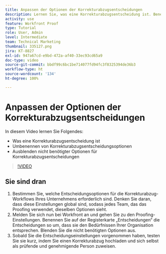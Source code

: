 ```yaml
---
title: Anpassen der Optionen der Korrekturabzugsentscheidungen
description: Lernen Sie, was eine Korrekturabzugsentscheidung ist. Benennen Sie dann die Korrekturabzugsentscheidungsoptionen um und blenden Sie nicht benötigte Optionen in den Proofing-Systemeinstellungen aus.
activity: use
feature: Workfront Proof
type: Tutorial
role: User, Admin
level: Intermediate
team: Technical Marketing
thumbnail: 335127.png
jira: KT-8827
exl-id: 947a67cd-e9bd-472a-af40-33ec93cd65a9
doc-type: video
source-git-commit: bbdf99c6bc1be714077fd94fc3f8325394de36b3
workflow-type: ht
source-wordcount: '134'
ht-degree: 100%

---
```


# Anpassen der Optionen der Korrekturabzugsentscheidungen

In diesem Video lernen Sie Folgendes:

* Was eine Korrekturabzugsentscheidung ist
* Umbenennen von Korrekturabzugsentscheidungsoptionen
* Ausblenden nicht benötigter Optionen für Korrekturabzugsentscheidungen

>[!VIDEO](https://video.tv.adobe.com/v/3444658/?quality=12&learn=on&enablevpops=1&captions=ger)

## Sie sind dran

1. Bestimmen Sie, welche Entscheidungsoptionen für die Korrekturabzug-Workflows Ihres Unternehmens erforderlich sind. Denken Sie daran, dass diese Einstellungen global sind, sodass jedes Team, das das Proofing verwendet, dieselben Optionen sieht.
1. Melden Sie sich nun bei Workfront an und gehen Sie zu den Proofing-Einstellungen. Benennen Sie auf der Registerkarte „Entscheidungen“ die Entscheidungen so um, dass sie den Bedürfnissen Ihrer Organisation entsprechen. Blenden Sie die nicht benötigten Optionen aus.
1. Sobald Sie die Entscheidungseinstellungen vorgenommen haben, testen Sie sie kurz, indem Sie einen Korrekturabzug hochladen und sich selbst als prüfende und genehmigende Person zuweisen.


<!--
Lean More URLs
-->
